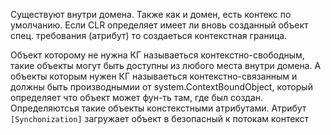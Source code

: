 Существуют внутри домена. Также как и домен, есть контекс по умолчанию.
Если CLR определяет имеет ли вновь созданный объект спец. требования (атрибут) то создаеться контекстная граница.

Объект которому не нужна КГ называеться контекстно-свободным, такие объекты могут быть доступны из любого места внутри домена.
А объекты которым нужен КГ называеться контекстно-связанным и должны быть производнымии от system.ContextBoundObject, который определяет что объект может фун-ть там, где был создан. Определяютсья такие объекты констекстными атрибутами.
Атрибут `[Synchonization]` загружает объект в безопасный к потокам контекст